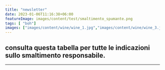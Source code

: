 ```yaml
---
title: "newsletter"
date: 2023-01-06T11:16:38+06:00
featureImage: images/content/test/smaltimento_spumante.png
tags: [ "boh"]
images: ["images/content/wine/wine_1.jpg","images/content/wine/wine_3.jpg","images/content/wine/wine_2.jpg"]
---
```

## consulta questa tabella per tutte le indicazioni sullo smaltimento responsabile.

 


-----